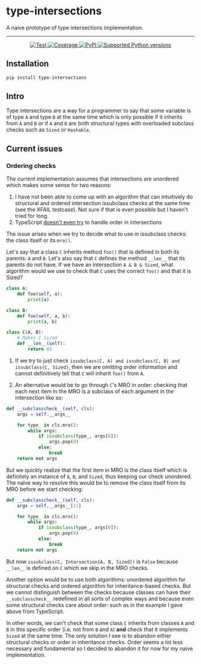 # type-intersections

A naive prototype of type intersections implementation.

---

<p align="center">
<a href="https://github.com/ovsyanka83/type-intersections/actions?query=workflow%3ATests+event%3Apush+branch%3Amain" target="_blank">
    <img src="https://github.com/Ovsyanka83/type-intersections/actions/workflows/test.yaml/badge.svg?branch=main&event=push" alt="Test">
</a>
<a href="https://codecov.io/gh/ovsyanka83/type-intersections" target="_blank">
    <img src="https://img.shields.io/codecov/c/github/ovsyanka83/type-intersections?color=%2334D058" alt="Coverage">
</a>
<a href="https://pypi.org/project/type-intersections/" target="_blank">
    <img alt="PyPI" src="https://img.shields.io/pypi/v/type-intersections?color=%2334D058&label=pypi%20package" alt="Package version">
</a>
<a href="https://pypi.org/project/type-intersections/" target="_blank">
    <img src="https://img.shields.io/pypi/pyversions/type-intersections?color=%2334D058" alt="Supported Python versions">
</a>
</p>

## Installation

```bash
pip install type-intersections
```

## Intro

Type intersections are a way for a programmer to say that some variable is of type `A` and type `B` at the same time which is only possible if it inherits from `A` and `B` or if `A` and `B` are both structural types with overloaded subclass checks such as `Sized` or `Hashable`.

## Current issues

### Ordering checks

The current implementation assumes that intersections are unordered which makes some sense for two reasons:

1. I have not been able to come up with an algorithm that can intuitively do structural and ordered intersection issubclass checks at the same time (see the XFAIL testcase). Not sure if that is even possible but I haven't tried for long.
2. TypeScript [doesn't even try](https://www.typescriptlang.org/play?#code/JYOwLgpgTgZghgYwgAgIImAWzgG2QbwChlkBnYALwgC5kQBXTAI2gG5jk4BzGuxlqOwC+hQqEixEKAMJwwyCAA9IIACak0GbHiIkSAdwAWwUgGtoAGQgguYQ7QbM2hEWPDR4SZNPosCHEnIqWlIwKFAudj1kBAB7HFioB35nV3EPKWQAIVwdAJj4xJCwiOFRGHoQBDBgWJBkQwgcBIAKGFjY2nQsXGQAMm85fu9fFAGc5oBKf2iAelnkAEYAOmQAMQ7kE0569KhSCGra+tiYTmbkOygIFDAATwAHCFJVgElliFWAFUbLx+fONc6LF5KoIKp6A8cMAEHJwcgmHADqpkHUtiBGuEwHAqhB8u1YlE9PNkAAmVYAZUoKG2ACIQBAAG7QWn4jrLIIQIkkEkAZlW0kKUC2GnpTJZbNiyziCUELkIQA) to handle order in intersections

The issue arises when we try to decide what to use in issubclass checks: the class itself or its `mro()`.

Let's say that a class `C` inherits method `foo()` that is defined in both its parents: `A` and `B`. Let's also say that `C` defines the method `__len__` that its parents do not have. If we have an intersection `A & B & Sized`, what algorithm would we use to check that `C` uses the correct `foo()` and that it is Sized?

```python
class A:
    def foo(self, a):
        print(a)

class B:
    def foo(self, a, b):
        print(a, b)

class C(A, B):
    # Makes C Sized
    def __len__(self):
        return 83
```

1. If we try to just check `issubclass(C, A) and issubclass(C, B) and issubclass(C, Sized)`, then we are omitting order information and cannot definitively tell that `C` will inherit `foo()` from `A`.

2. An alternative would be to go through `C`'s MRO in order: checking that each next item in the MRO is a subclass of each argument in the intersection like so:

```python
def __subclasscheck__(self, cls):
    args = self.__args__

    for type_ in cls.mro():
        while args:
            if issubclass(type_, args[0]):
                args.pop(0)
            else:
                break
    return not args
```

But we quickly realize that the first item in MRO is the class itself which is definitely an instance of `A`, `B`, and `Sized`, thus keeping our check unordered. The naive way to resolve this would be to remove the class itself from its MRO before we start checking:

```python
def __subclasscheck__(self, cls):
    args = self.__args__[1:]

    for type_ in cls.mro():
        while args:
            if issubclass(type_, args[0]):
                args.pop(0)
            else:
                break
    return not args
```

But now `issubclass(C, Intersection[A, B, Sized])` is `False` because `__len__` is defined on `C` which we skip in the MRO checks.

Another option would be to use both algorithms: unordered algorithm for structural checks and ordered algorithm for inheritance-based checks. But we cannot distinguish between the checks because classes can have their `__subclasscheck__` redefined in all sorts of complex ways and because even some structural checks care about order: such as in the example I gave above from TypeScript.

In other words, we can't check that some class `C` inherits from classes `A` and `B` in this specific order (i.e. not from `B` and `A`) **and** check that it implements `Sized` at the same time. The only solution I see is to abandon either structural checks or order in inheritance checks. Order seems a lot less necessary and fundamental so I decided to abandon it for now for my naive implementation.
